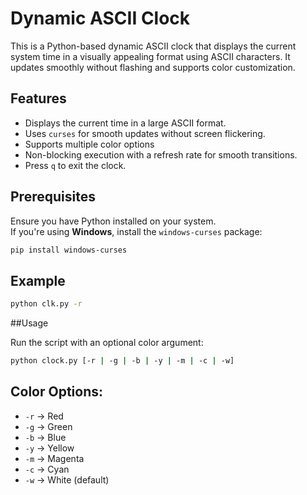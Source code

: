 # Dynamic ASCII Clock

This is a Python-based dynamic ASCII clock that displays the current system time in a visually appealing format using ASCII characters. It updates smoothly without flashing and supports color customization.

## Features
- Displays the current time in a large ASCII format.
- Uses `curses` for smooth updates without screen flickering.
- Supports multiple color options
- Non-blocking execution with a refresh rate for smooth transitions.
- Press `q` to exit the clock.

## Prerequisites

Ensure you have Python installed on your system.  
If you're using **Windows**, install the `windows-curses` package:

```sh
pip install windows-curses
```

## Example

```sh
python clk.py -r
```

##Usage

Run the script with an optional color argument:

```sh
python clock.py [-r | -g | -b | -y | -m | -c | -w]
```

## Color Options:
- `-r` → Red
- `-g` → Green
- `-b` → Blue
- `-y` → Yellow
- `-m` → Magenta
- `-c` → Cyan
- `-w` → White (default)
